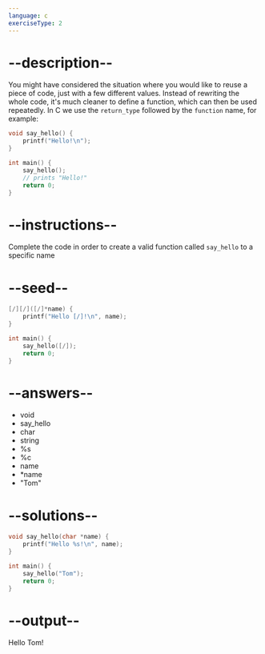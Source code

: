 ```yaml
---
language: c
exerciseType: 2
---
```


# --description--

You might have considered the situation where you would like to reuse a piece of code, just with a few different values.
Instead of rewriting the whole code, it's much cleaner to define a function, which can then be used repeatedly.
In C we use the `return_type` followed by the `function` name, for example:
```c
void say_hello() {
    printf("Hello!\n");
}

int main() {
    say_hello();
    // prints "Hello!"
    return 0;
}
```

# --instructions--

Complete the code in order to create a valid function called `say_hello` to a specific name

# --seed--

```c
[/][/]([/]*name) {
    printf("Hello [/]!\n", name);
}

int main() {
    say_hello([/]);
    return 0;
}
```

# --answers--

- void 
- say_hello
- char 
- string 
- %s
- %c
- name
- *name
- "Tom"

# --solutions--

```c
void say_hello(char *name) {
    printf("Hello %s!\n", name);
}

int main() {
    say_hello("Tom");
    return 0;
}
```

# --output--

Hello Tom!
